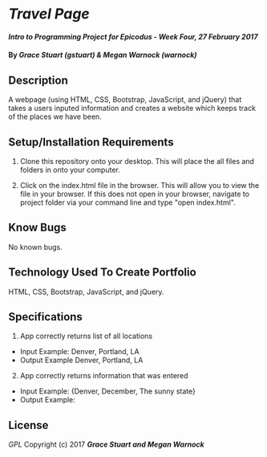 # _Travel Page_

#### _Intro to Programming Project for Epicodus - Week Four, 27 February 2017_

#### By _**Grace Stuart (gstuart) & Megan Warnock (warnock)**_

## Description
A webpage (using HTML, CSS, Bootstrap, JavaScript, and jQuery) that takes a users inputed information and creates a website which keeps track of the places we have been.


## Setup/Installation Requirements
1. Clone this repository onto your desktop. This will place the all files and folders in onto your computer.

2. Click on the index.html file in the browser. This will allow you to view the file in your browser. If this does not open in your browser, navigate to project folder via your command line and type "open index.html".


## Know Bugs
No known bugs.

## Technology Used To Create Portfolio
HTML, CSS, Bootstrap, JavaScript, and jQuery.


## Specifications
1. App correctly returns list of all locations
 * Input Example: Denver, Portland, LA
 * Output Example Denver, Portland, LA

2. App correctly returns information that was entered
 * Input Example: {Denver, December, The sunny state}
 * Output Example:


## License
*GPL*
Copyright (c) 2017 **_Grace Stuart and Megan Warnock_**
